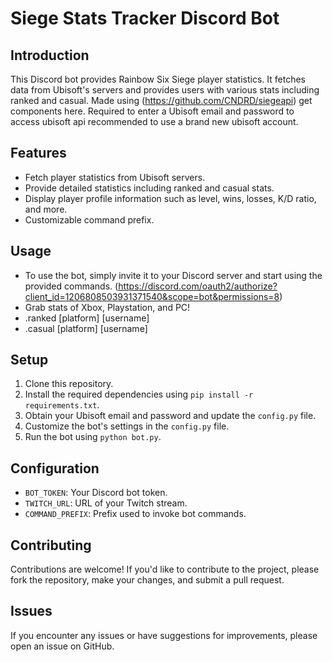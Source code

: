 # Siege Stats Tracker Discord Bot
## Introduction
This Discord bot provides Rainbow Six Siege player statistics. It fetches data from Ubisoft's servers and provides users with various stats including ranked and casual.
Made using (https://github.com/CNDRD/siegeapi) get components here.
Required to enter a Ubisoft email and password to access ubisoft api recommended to use a brand new ubisoft account.

## Features
- Fetch player statistics from Ubisoft servers.
- Provide detailed statistics including ranked and casual stats.
- Display player profile information such as level, wins, losses, K/D ratio, and more.
- Customizable command prefix.

## Usage
- To use the bot, simply invite it to your Discord server and start using the provided commands. (https://discord.com/oauth2/authorize?client_id=1206808503931371540&scope=bot&permissions=8)
- Grab stats of Xbox, Playstation, and PC!
- .ranked [platform] [username]
- .casual [platform] [username]

## Setup
1. Clone this repository.
2. Install the required dependencies using `pip install -r requirements.txt`.
3. Obtain your Ubisoft email and password and update the `config.py` file.
5. Customize the bot's settings in the `config.py` file.
6. Run the bot using `python bot.py`.

## Configuration
- `BOT_TOKEN`: Your Discord bot token.
- `TWITCH_URL`: URL of your Twitch stream.
- `COMMAND_PREFIX`: Prefix used to invoke bot commands.

## Contributing
Contributions are welcome! If you'd like to contribute to the project, please fork the repository, make your changes, and submit a pull request.

## Issues
If you encounter any issues or have suggestions for improvements, please open an issue on GitHub.
